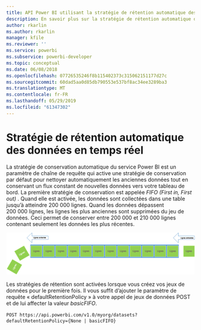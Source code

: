 ```yaml
---
title: API Power BI utilisant la stratégie de rétention automatique des données en temps réel
description: En savoir plus sur la stratégie de rétention automatique dans le service Power BI
author: rkarlin
ms.author: rkarlin
manager: kfile
ms.reviewer: ''
ms.service: powerbi
ms.subservice: powerbi-developer
ms.topic: conceptual
ms.date: 06/08/2018
ms.openlocfilehash: 07726535246f8b115402373c315062151177d27c
ms.sourcegitcommit: 60dad5aa0d85db790553e537bf8ac34ee3289ba3
ms.translationtype: MT
ms.contentlocale: fr-FR
ms.lasthandoff: 05/29/2019
ms.locfileid: "61347302"
---
```

# <a name="automatic-retention-policy-for-real-time-data"></a>Stratégie de rétention automatique des données en temps réel

La stratégie de conservation automatique du service Power BI est un paramètre de chaîne de requête qui active une stratégie de conservation par défaut pour nettoyer automatiquement les anciennes données tout en conservant un flux constant de nouvelles données vers votre tableau de bord. La première stratégie de conservation est appelée *FIFO (First in, First out)* . Quand elle est activée, les données sont collectées dans une table jusqu’à atteindre 200 000 lignes. Quand les données dépassent 200 000 lignes, les lignes les plus anciennes sont supprimées du jeu de données. Ceci permet de conserver entre 200 000 et 210 000 lignes contenant seulement les données les plus récentes.  
  
<center>

![stratégie de rétention](media/api-Automatic-retention-policy-for-real-time-data/retention-policy.png) 

</center>

Les stratégies de rétention sont activées lorsque vous créez vos jeux de données pour le première fois. Il vous suffit d’ajouter le paramètre de requête « defaultRetentionPolicy » à votre appel de jeux de données POST et de lui affecter la valeur *basicFIFO*.  
  
    POST https://api.powerbi.com/v1.0/myorg/datasets?defaultRetentionPolicy={None | basicFIFO}